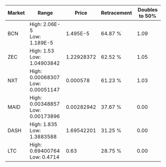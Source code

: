 | Market | Range | Price| Retracement | Doubles to 50% |
| --- | --- | --- | --- | --- |
| BCN | High: 2.06E-5<br />Low: 1.189E-5 | 1.495E-5 | 64.87 % | 1.09 |
| ZEC | High: 1.53<br />Low: 1.04903842 | 1.22928372 | 62.52 % | 1.05 |
| NXT | High: 0.00068307<br />Low: 0.00051147 | 0.000578 | 61.23 % | 1.03 |
| MAID | High: 0.00348857<br />Low: 0.00173896 | 0.00282942 | 37.67 % | 0.00 |
| DASH | High: 1.835<br />Low: 1.3883588 | 1.69542201 | 31.25 % | 0.00 |
| LTC | High: 0.69400764<br />Low: 0.4714 | 0.63 | 28.75 % | 0.00 |
